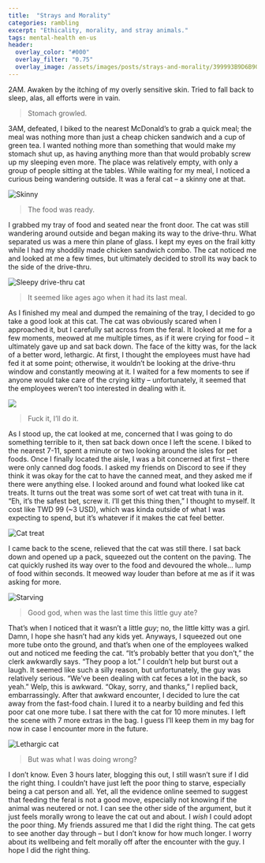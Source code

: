 ```yaml
---
title:  "Strays and Morality"
categories: rambling
excerpt: "Ethicality, morality, and stray animals."
tags: mental-health en-us
header:
  overlay_color: "#000"
  overlay_filter: "0.75"
  overlay_image: /assets/images/posts/strays-and-morality/399993B9D6B906A79276C9AEAB3321DCDF8029295C139C5FFC77BF9D00D8BD11.jpg
---
```


2AM. Awaken by the itching of my overly sensitive skin. Tried to fall back to sleep, alas, all efforts were in vain.

> Stomach growled.

3AM, defeated, I biked to the nearest McDonald’s to grab a quick meal; the meal was nothing more than just a cheap chicken sandwich and a cup of green tea. I wanted nothing more than something that would make my stomach shut up, as having anything more than that would probably screw up my sleeping even more. The place was relatively empty, with only a group of people sitting at the tables. While waiting for my meal, I noticed a curious being wandering outside. It was a feral cat – a skinny one at that.

![Skinny](/assets/images/posts/strays-and-morality/ABC0F98FEA31A656BFC85F453841A9865DF49ED3791946A190BB1F86C203E1A1.jpg)

> The food was ready.

I grabbed my tray of food and seated near the front door. The cat was still wandering around outside and began making its way to the drive-thru. What separated us was a mere thin plane of glass. I kept my eyes on the frail kitty while I had my shoddily made chicken sandwich combo. The cat noticed me and looked at me a few times, but ultimately decided to stroll its way back to the side of the drive-thru.

![Sleepy drive-thru cat](/assets/images/posts/strays-and-morality/B82ED6778A07412ABFA2C8DC117E8C479629612EDF0EF53313753BBC188BC711.jpg)

> It seemed like ages ago when it had its last meal.

As I finished my meal and dumped the remaining of the tray, I decided to go take a good look at this cat. The cat was obviously scared when I approached it, but I carefully sat across from the feral. It looked at me for a few moments, meowed at me multiple times, as if it were crying for food – it ultimately gave up and sat back down. The face of the kitty was, for the lack of a better word, lethargic. At first, I thought the employees must have had fed it at some point; otherwise, it wouldn’t be looking at the drive-thru window and constantly meowing at it. I waited for a few moments to see if anyone would take care of the crying kitty – unfortunately, it seemed that the employees weren’t too interested in dealing with it.

![](/assets/images/posts/strays-and-morality/399993B9D6B906A79276C9AEAB3321DCDF8029295C139C5FFC77BF9D00D8BD11.jpg)

> Fuck it, I’ll do it.

As I stood up, the cat looked at me, concerned that I was going to do something terrible to it, then sat back down once I left the scene. I biked to the nearest 7-11, spent a minute or two looking around the isles for pet foods. Once I finally located the aisle, I was a bit concerned at first – there were only canned dog foods. I asked my friends on Discord to see if they think it was okay for the cat to have the canned meat, and they asked me if there were anything else. I looked around and found what looked like cat treats. It turns out the treat was some sort of wet cat treat with tuna in it. “Eh, it’s the safest bet, screw it. I’ll get this thing then,” I thought to myself. It cost like TWD 99 (~3 USD), which was kinda outside of what I was expecting to spend, but it’s whatever if it makes the cat feel better.

![Cat treat](/assets/images/posts/strays-and-morality/9CC8EAAEBABBA426695419B9DB3E8F1DEDD70999E6986B954A6829F4BE9F1C1D.jpg)

I came back to the scene, relieved that the cat was still there. I sat back down and opened up a pack, squeezed out the content on the paving. The cat quickly rushed its way over to the food and devoured the whole… lump of food within seconds. It meowed way louder than before at me as if it was asking for more.

![Starving](/assets/images/posts/strays-and-morality/5A30E37DA2097D937B3C9ED3B82BEB7E019D04469CD85DC353B666471088069B.jpg)

> Good god, when was the last time this little guy ate?

That’s when I noticed that it wasn’t a little *guy*; no, the little kitty was a girl. Damn, I hope she hasn’t had any kids yet. Anyways, I squeezed out one more tube onto the ground, and that’s when one of the employees walked out and noticed me feeding the cat. “It’s probably better that you don’t,” the clerk awkwardly says. “They poop a lot.” I couldn’t help but burst out a laugh. It seemed like such a silly reason, but unfortunately, the guy was relatively serious. “We’ve been dealing with cat feces a lot in the back, so yeah.” Welp, this is awkward. “Okay, sorry, and thanks,” I replied back, embarrassingly. After that awkward encounter, I decided to lure the cat away from the fast-food chain. I lured it to a nearby building and fed this poor cat one more tube. I sat there with the cat for 10 more minutes. I left the scene with 7 more extras in the bag. I guess I’ll keep them in my bag for now in case I encounter more in the future.

![Lethargic cat](/assets/images/posts/strays-and-morality/DE9473519FC5596AB1C49AE52BBB5BD3E6B64287E7866C0A74DDDC9028FD8C58.jpg)

> But was what I was doing wrong?

I don’t know. Even 3 hours later, blogging this out, I still wasn’t sure if I did the right thing. I couldn’t have just left the poor thing to starve, especially being a cat person and all. Yet, all the evidence online seemed to suggest that feeding the feral is not a good move, especially not knowing if the animal was neutered or not. I can see the other side of the argument, but it just feels morally wrong to leave the cat out and about. I *wish* I could adopt the poor thing. My friends assured me that I did the right thing. The cat gets to see another day through – but I don’t know for how much longer. I worry about its wellbeing and felt morally off after the encounter with the guy.
I hope I did the right thing.
